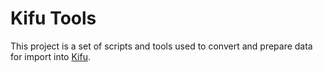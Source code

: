 # Kifu Tools

This project is a set of scripts and tools used to convert and prepare data for import into [Kifu](http://www.kifuapp.com).
